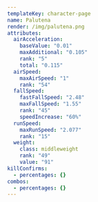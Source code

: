 ```yaml
---
templateKey: character-page
name: Palutena
render: /img/palutena.png
attributes:
  airAcceleration:
    baseValue: "0.01"
    maxAdditional: "0.105"
    rank: "5"
    total: "0.115"
  airSpeed:
    maxAirSpeed: "1"
    rank: "54"
  fallSpeed:
    fastFallSpeed: "2.48"
    maxFallSpeed: "1.55"
    rank: "45"
    speedIncrease: "60%"
  runSpeed:
    maxRunSpeed: "2.077"
    rank: "15"
  weight:
    class: middleweight
    rank: "49"
    value: "91"
killConfirms:
  - percentages: {}
combos:
  - percentages: {}
---
```


